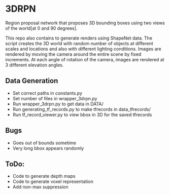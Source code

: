 # 3DRPN
Region proposal network that proposes 3D bounding boxes using two views of
the world[at 0 and 90 degrees]. 

This repo also contains to generate renders using ShapeNet data. The script creates the 3D world with random number of objects at different scales and locations and also with different lighting conditions. Images are rendered by moving the camera around the entire scene by fixed increments. At each angle of rotation of the camera, images are rendered at 3 different elevation angles. 


## Data Generation
* Set correct paths in constants.py
* Set number of files in wrapper_3drpn.py
* Run wrapper_3drpn.py to get data in DATA/
* Run generating_tf_records.py to make tfrecords in data_tfrecords/
* Run tf_record_viewer.py to view bbox in 3D for the saved tfrecords


## Bugs

* Goes out of bounds sometime
* Very long bbox appears randomly

## ToDo:

* Code to generate depth maps <br />
* Code to generate voxel representation<br />
* Add non-max suppression<br />



